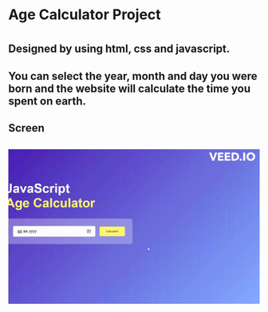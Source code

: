 
<h1>Age Calculator Project<h1>

<h2>Designed by using html, css and javascript.<h2>

You can select the year, month and day you were born and the website will calculate the time you spent on earth.

<h2>Screen<h2>

![](video.gif)

